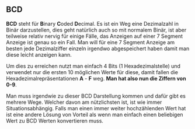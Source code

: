 ## BCD

**BCD** steht für **B**inary **C**oded **D**ecimal. Es ist ein Weg eine Dezimalzahl in Binär darzustellen, dies geht natürlich auch so mit normalem Binär, ist aber teilweise relativ nervig für einige Fälle, das Anzeigen auf einer 7 Segment Anzeige ist genau so ein Fall. Man will für eine 7 Segment Anzeige am besten jede Dezimalziffer einzeln irgendwo abgespeichert haben damit man diese leicht anzeigen kann.

Um dies zu erreichen nutzt man einfach 4 Bits (1 Hexadezimalstelle) und verwendet nur die ersten 10 möglichen Werte für diese, damit fallen die Hexadezimalrepräsentationen **A** - **F** weg. **Man hat also nun die Ziffern von 0-9**. 

Man muss irgendwie zu dieser BCD Darstellung kommen und dafür gibt es mehrere Wege. Welcher davon am nützlichsten ist, ist wie immer Situationsabhängig. Falls man einen immer weiter hochzählenden Wert hat ist eine andere Lösung von Vorteil als wenn man einfach einen beliebigen Wert zu BCD Werten konvertieren muss.
